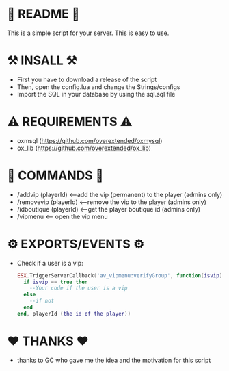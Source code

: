 # 📜 README 📜
This is a simple script for your server. This is easy to use.

# ⚒️ INSALL ⚒️
- First you have to download a release of the script
- Then, open the config.lua and change the Strings/configs
- Import the SQL in your database by using the sql.sql file

# ⚠️ REQUIREMENTS ⚠️
- oxmsql (https://github.com/overextended/oxmysql)
- ox_lib (https://github.com/overextended/ox_lib)

# 🤖 COMMANDS 🤖
- /addvip (playerId) <--add the vip (permanent) to the player (admins only)
- /removevip (playerId) <--remove the vip to the player (admins only)
- /idboutique (playerId) <--get the player boutique id (admins only)
- /vipmenu <-- open the vip menu

# ⚙️ EXPORTS/EVENTS ⚙️
- Check if a user is a vip:
  ```lua
  ESX.TriggerServerCallback('av_vipmenu:verifyGroup', function(isvip)
    if isvip == true then
      --Your code if the user is a vip
    else
      --if not
    end
  end, playerId (the id of the player))
  ```

# ❤️ THANKS ❤️
- thanks to GC who gave me the idea and the motivation for this script
